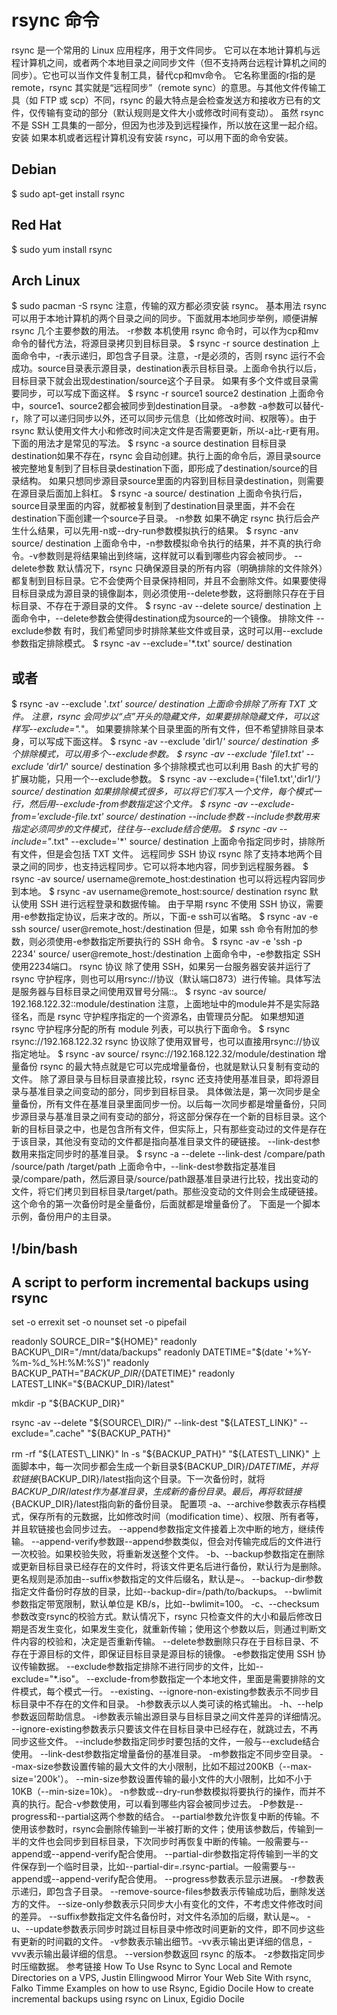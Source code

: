 # rsync 命令

rsync 是一个常用的 Linux 应用程序，用于文件同步。 它可以在本地计算机与远程计算机之间，或者两个本地目录之间同步文件（但不支持两台远程计算机之间的同步）。它也可以当作文件复制工具，替代cp和mv命令。 它名称里面的r指的是 remote，rsync 其实就是“远程同步”（remote sync）的意思。与其他文件传输工具（如 FTP 或 scp）不同，rsync 的最大特点是会检查发送方和接收方已有的文件，仅传输有变动的部分（默认规则是文件大小或修改时间有变动）。 虽然 rsync 不是 SSH 工具集的一部分，但因为也涉及到远程操作，所以放在这里一起介绍。 安装 如果本机或者远程计算机没有安装 rsync，可以用下面的命令安装。

## Debian

$ sudo apt-get install rsync

## Red Hat

$ sudo yum install rsync

## Arch Linux

$ sudo pacman -S rsync 注意，传输的双方都必须安装 rsync。 基本用法 rsync 可以用于本地计算机的两个目录之间的同步。下面就用本地同步举例，顺便讲解 rsync 几个主要参数的用法。 -r参数 本机使用 rsync 命令时，可以作为cp和mv命令的替代方法，将源目录拷贝到目标目录。 $ rsync -r source destination 上面命令中，-r表示递归，即包含子目录。注意，-r是必须的，否则 rsync 运行不会成功。source目录表示源目录，destination表示目标目录。上面命令执行以后，目标目录下就会出现destination/source这个子目录。 如果有多个文件或目录需要同步，可以写成下面这样。 $ rsync -r source1 source2 destination 上面命令中，source1、source2都会被同步到destination目录。 -a参数 -a参数可以替代-r，除了可以递归同步以外，还可以同步元信息（比如修改时间、权限等）。由于 rsync 默认使用文件大小和修改时间决定文件是否需要更新，所以-a比-r更有用。下面的用法才是常见的写法。 $ rsync -a source destination 目标目录destination如果不存在，rsync 会自动创建。执行上面的命令后，源目录source被完整地复制到了目标目录destination下面，即形成了destination/source的目录结构。 如果只想同步源目录source里面的内容到目标目录destination，则需要在源目录后面加上斜杠。 $ rsync -a source/ destination 上面命令执行后，source目录里面的内容，就都被复制到了destination目录里面，并不会在destination下面创建一个source子目录。 -n参数 如果不确定 rsync 执行后会产生什么结果，可以先用-n或--dry-run参数模拟执行的结果。 $ rsync -anv source/ destination 上面命令中，-n参数模拟命令执行的结果，并不真的执行命令。-v参数则是将结果输出到终端，这样就可以看到哪些内容会被同步。 --delete参数 默认情况下，rsync 只确保源目录的所有内容（明确排除的文件除外）都复制到目标目录。它不会使两个目录保持相同，并且不会删除文件。如果要使得目标目录成为源目录的镜像副本，则必须使用--delete参数，这将删除只存在于目标目录、不存在于源目录的文件。 $ rsync -av --delete source/ destination 上面命令中，--delete参数会使得destination成为source的一个镜像。 排除文件 --exclude参数 有时，我们希望同步时排除某些文件或目录，这时可以用--exclude参数指定排除模式。 $ rsync -av --exclude='\*.txt' source/ destination

## 或者

$ rsync -av --exclude '_.txt' source/ destination 上面命令排除了所有 TXT 文件。 注意，rsync 会同步以“点”开头的隐藏文件，如果要排除隐藏文件，可以这样写--exclude="._"。 如果要排除某个目录里面的所有文件，但不希望排除目录本身，可以写成下面这样。 $ rsync -av --exclude 'dir1/_' source/ destination 多个排除模式，可以用多个--exclude参数。 $ rsync -av --exclude 'file1.txt' --exclude 'dir1/_' source/ destination 多个排除模式也可以利用 Bash 的大扩号的扩展功能，只用一个--exclude参数。 $ rsync -av --exclude={'file1.txt','dir1/_'} source/ destination 如果排除模式很多，可以将它们写入一个文件，每个模式一行，然后用--exclude-from参数指定这个文件。 $ rsync -av --exclude-from='exclude-file.txt' source/ destination --include参数 --include参数用来指定必须同步的文件模式，往往与--exclude结合使用。 $ rsync -av --include="_.txt" --exclude='\*' source/ destination 上面命令指定同步时，排除所有文件，但是会包括 TXT 文件。 远程同步 SSH 协议 rsync 除了支持本地两个目录之间的同步，也支持远程同步。它可以将本地内容，同步到远程服务器。 $ rsync -av source/ username@remote\_host:destination 也可以将远程内容同步到本地。 $ rsync -av username@remote\_host:source/ destination rsync 默认使用 SSH 进行远程登录和数据传输。 由于早期 rsync 不使用 SSH 协议，需要用-e参数指定协议，后来才改的。所以，下面-e ssh可以省略。 $ rsync -av -e ssh source/ user@remote\_host:/destination 但是，如果 ssh 命令有附加的参数，则必须使用-e参数指定所要执行的 SSH 命令。 $ rsync -av -e 'ssh -p 2234' source/ user@remote\_host:/destination 上面命令中，-e参数指定 SSH 使用2234端口。 rsync 协议 除了使用 SSH，如果另一台服务器安装并运行了 rsync 守护程序，则也可以用rsync://协议（默认端口873）进行传输。具体写法是服务器与目标目录之间使用双冒号分隔::。 $ rsync -av source/ 192.168.122.32::module/destination 注意，上面地址中的module并不是实际路径名，而是 rsync 守护程序指定的一个资源名，由管理员分配。 如果想知道 rsync 守护程序分配的所有 module 列表，可以执行下面命令。 $ rsync rsync://192.168.122.32 rsync 协议除了使用双冒号，也可以直接用rsync://协议指定地址。 $ rsync -av source/ rsync://192.168.122.32/module/destination 增量备份 rsync 的最大特点就是它可以完成增量备份，也就是默认只复制有变动的文件。 除了源目录与目标目录直接比较，rsync 还支持使用基准目录，即将源目录与基准目录之间变动的部分，同步到目标目录。 具体做法是，第一次同步是全量备份，所有文件在基准目录里面同步一份。以后每一次同步都是增量备份，只同步源目录与基准目录之间有变动的部分，将这部分保存在一个新的目标目录。这个新的目标目录之中，也是包含所有文件，但实际上，只有那些变动过的文件是存在于该目录，其他没有变动的文件都是指向基准目录文件的硬链接。 --link-dest参数用来指定同步时的基准目录。 $ rsync -a --delete --link-dest /compare/path /source/path /target/path 上面命令中，--link-dest参数指定基准目录/compare/path，然后源目录/source/path跟基准目录进行比较，找出变动的文件，将它们拷贝到目标目录/target/path。那些没变动的文件则会生成硬链接。这个命令的第一次备份时是全量备份，后面就都是增量备份了。 下面是一个脚本示例，备份用户的主目录。

## !/bin/bash

## A script to perform incremental backups using rsync

set -o errexit set -o nounset set -o pipefail

readonly SOURCE_DIR="${HOME}" readonly BACKUP\_DIR="/mnt/data/backups" readonly DATETIME="$\(date '+%Y-%m-%d_%H:%M:%S'\)" readonly BACKUP\_PATH="${BACKUP\_DIR}/${DATETIME}" readonly LATEST\_LINK="${BACKUP\_DIR}/latest"

mkdir -p "${BACKUP\_DIR}"

rsync -av --delete  "${SOURCE\_DIR}/"  --link-dest "${LATEST\_LINK}"  --exclude=".cache"  "${BACKUP\_PATH}"

rm -rf "${LATEST\_LINK}" ln -s "${BACKUP\_PATH}" "${LATEST\_LINK}" 上面脚本中，每一次同步都会生成一个新目录${BACKUP\_DIR}/${DATETIME}，并将软链接${BACKUP\_DIR}/latest指向这个目录。下一次备份时，就将${BACKUP\_DIR}/latest作为基准目录，生成新的备份目录。最后，再将软链接${BACKUP\_DIR}/latest指向新的备份目录。 配置项 -a、--archive参数表示存档模式，保存所有的元数据，比如修改时间（modification time）、权限、所有者等，并且软链接也会同步过去。 --append参数指定文件接着上次中断的地方，继续传输。 --append-verify参数跟--append参数类似，但会对传输完成后的文件进行一次校验。如果校验失败，将重新发送整个文件。 -b、--backup参数指定在删除或更新目标目录已经存在的文件时，将该文件更名后进行备份，默认行为是删除。更名规则是添加由--suffix参数指定的文件后缀名，默认是~。 --backup-dir参数指定文件备份时存放的目录，比如--backup-dir=/path/to/backups。 --bwlimit参数指定带宽限制，默认单位是 KB/s，比如--bwlimit=100。 -c、--checksum参数改变rsync的校验方式。默认情况下，rsync 只检查文件的大小和最后修改日期是否发生变化，如果发生变化，就重新传输；使用这个参数以后，则通过判断文件内容的校验和，决定是否重新传输。 --delete参数删除只存在于目标目录、不存在于源目标的文件，即保证目标目录是源目标的镜像。 -e参数指定使用 SSH 协议传输数据。 --exclude参数指定排除不进行同步的文件，比如--exclude="\*.iso"。 --exclude-from参数指定一个本地文件，里面是需要排除的文件模式，每个模式一行。 --existing、--ignore-non-existing参数表示不同步目标目录中不存在的文件和目录。 -h参数表示以人类可读的格式输出。 -h、--help参数返回帮助信息。 -i参数表示输出源目录与目标目录之间文件差异的详细情况。 --ignore-existing参数表示只要该文件在目标目录中已经存在，就跳过去，不再同步这些文件。 --include参数指定同步时要包括的文件，一般与--exclude结合使用。 --link-dest参数指定增量备份的基准目录。 -m参数指定不同步空目录。 --max-size参数设置传输的最大文件的大小限制，比如不超过200KB（--max-size='200k'）。 --min-size参数设置传输的最小文件的大小限制，比如不小于10KB（--min-size=10k）。 -n参数或--dry-run参数模拟将要执行的操作，而并不真的执行。配合-v参数使用，可以看到哪些内容会被同步过去。 -P参数是--progress和--partial这两个参数的结合。 --partial参数允许恢复中断的传输。不使用该参数时，rsync会删除传输到一半被打断的文件；使用该参数后，传输到一半的文件也会同步到目标目录，下次同步时再恢复中断的传输。一般需要与--append或--append-verify配合使用。 --partial-dir参数指定将传输到一半的文件保存到一个临时目录，比如--partial-dir=.rsync-partial。一般需要与--append或--append-verify配合使用。 --progress参数表示显示进展。 -r参数表示递归，即包含子目录。 --remove-source-files参数表示传输成功后，删除发送方的文件。 --size-only参数表示只同步大小有变化的文件，不考虑文件修改时间的差异。 --suffix参数指定文件名备份时，对文件名添加的后缀，默认是~。 -u、--update参数表示同步时跳过目标目录中修改时间更新的文件，即不同步这些有更新的时间戳的文件。 -v参数表示输出细节。-vv表示输出更详细的信息，-vvv表示输出最详细的信息。 --version参数返回 rsync 的版本。 -z参数指定同步时压缩数据。 参考链接 How To Use Rsync to Sync Local and Remote Directories on a VPS, Justin Ellingwood Mirror Your Web Site With rsync, Falko Timme Examples on how to use Rsync, Egidio Docile How to create incremental backups using rsync on Linux, Egidio Docile


